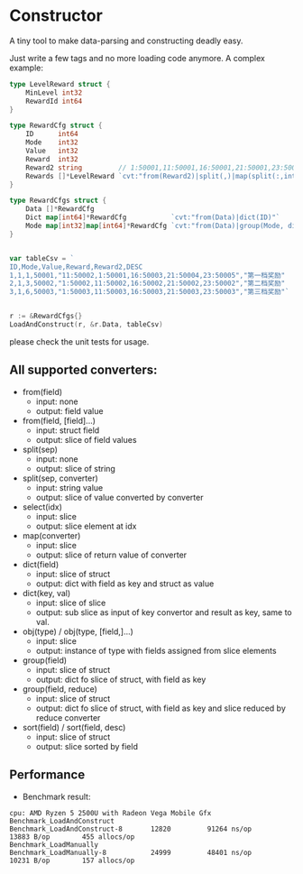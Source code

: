 # Constructor
A tiny tool to make data-parsing and constructing deadly easy.

Just write a few tags and no more loading code anymore.  A complex example:

```go
type LevelReward struct {
	MinLevel int32
	RewardId int64
}

type RewardCfg struct {
	ID      int64
	Mode    int32
	Value   int32
	Reward  int32
	Reward2 string         // 1:50001,11:50001,16:50001,21:50001,23:50001
	Rewards []*LevelReward `cvt:"from(Reward2)|split(,)|map(split(:,int32)|obj(LevelReward))|sort(MinLevel)"`
}

type RewardCfgs struct {
	Data []*RewardCfg
	Dict map[int64]*RewardCfg           `cvt:"from(Data)|dict(ID)"`
	Mode map[int32]map[int64]*RewardCfg `cvt:"from(Data)|group(Mode, dict(ID))"`
}


var tableCsv = `
ID,Mode,Value,Reward,Reward2,DESC
1,1,1,50001,"11:50002,1:50001,16:50003,21:50004,23:50005","第一档奖励"
2,1,3,50002,"1:50002,11:50002,16:50002,21:50002,23:50002","第二档奖励"
3,1,6,50003,"1:50003,11:50003,16:50003,21:50003,23:50003","第三档奖励"`


r := &RewardCfgs{}
LoadAndConstruct(r, &r.Data, tableCsv)

```
please check the unit tests for usage.

## All supported converters:

- from(field)
    - input: none
    - output: field value
- from(field, [field]...)
    - input: struct field
    - output: slice of field values
- split(sep)
    - input: none
    - output: slice of string
- split(sep, converter)
  - input: string value
  - output: slice of value converted by converter
- select(idx)
  - input: slice
  - output: slice element at idx 
- map(converter)
    - input: slice 
    - output: slice of return value of converter
- dict(field)
    - input: slice of struct
    - output: dict with field as key and struct as value    
- dict(key, val)
    - input: slice of slice
    - output: sub slice as input of key convertor and result as key, same to val.
- obj(type) / obj(type, [field,]...)
    - input: slice
    - output: instance of type with fields assigned from slice elements
- group(field)
    - input: slice of struct
    - output: dict fo slice of struct, with field as key
- group(field, reduce)
    - input: slice of struct
    - output: dict fo slice of struct, with field as key and slice reduced by reduce converter
- sort(field) / sort(field, desc)
    - input: slice of struct
    - output: slice sorted by field
    
## Performance
- Benchmark result:
```
cpu: AMD Ryzen 5 2500U with Radeon Vega Mobile Gfx  
Benchmark_LoadAndConstruct
Benchmark_LoadAndConstruct-8   	   12820	     91264 ns/op	   13883 B/op	     455 allocs/op
Benchmark_LoadManually
Benchmark_LoadManually-8       	   24999	     48401 ns/op	   10231 B/op	     157 allocs/op
```
